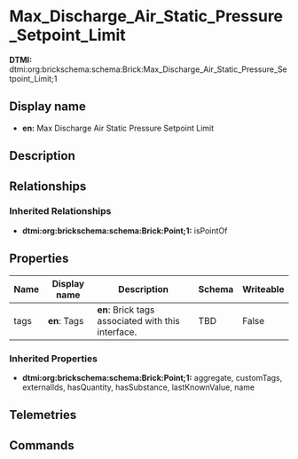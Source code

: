# Max_Discharge_Air_Static_Pressure_Setpoint_Limit
**DTMI:** dtmi:org:brickschema:schema:Brick:Max_Discharge_Air_Static_Pressure_Setpoint_Limit;1
## Display name
- **en:** Max Discharge Air Static Pressure Setpoint Limit
## Description
## Relationships
### Inherited Relationships
* **dtmi:org:brickschema:schema:Brick:Point;1:** isPointOf
## Properties
|Name|Display name|Description|Schema|Writeable|
|-|-|-|-|-|
|tags|**en**: Tags|**en**: Brick tags associated with this interface.|TBD|False
### Inherited Properties
* **dtmi:org:brickschema:schema:Brick:Point;1:** aggregate, customTags, externalIds, hasQuantity, hasSubstance, lastKnownValue, name
## Telemetries
## Commands
